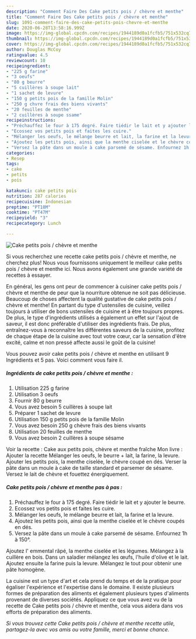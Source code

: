 ```yaml
---
description: "Comment Faire Des Cake petits pois / chèvre et menthe"
title: "Comment Faire Des Cake petits pois / chèvre et menthe"
slug: 1091-comment-faire-des-cake-petits-pois-chevre-et-menthe
date: 2020-06-28T13:58:16.999Z
image: https://img-global.cpcdn.com/recipes/1944189d0a1fcfb5/751x532cq70/cake-petits-pois-chevre-et-menthe-photo-principale-de-la-recette.jpg
thumbnail: https://img-global.cpcdn.com/recipes/1944189d0a1fcfb5/751x532cq70/cake-petits-pois-chevre-et-menthe-photo-principale-de-la-recette.jpg
cover: https://img-global.cpcdn.com/recipes/1944189d0a1fcfb5/751x532cq70/cake-petits-pois-chevre-et-menthe-photo-principale-de-la-recette.jpg
author: Douglas McCoy
ratingvalue: 4.5
reviewcount: 10
recipeingredient:
- "225 g farine"
- "3 oeufs"
- "80 g beurre"
- "5 cuillères à soupe lait"
- "1 sachet de levure"
- "150 g petits pois de la famille Molin"
- "250 g chvre frais des biens vivants"
- "20 feuilles de menthe"
- "2 cuillères à soupe ssame"
recipeinstructions:
- "Préchauffez le four à 175 degré. Faire tiédir le lait et y ajouter le beurre."
- "Ecossez vos petits pois et faites les cuire."
- "Mélanger les oeufs, le mélange beurre et lait, la farine et la levure."
- "Ajoutez les petits pois, ainsi que la menthe ciselée et le chèvre coupés en dés."
- "Versez la pâte dans un moule à cake parsemé de sésame. Enfournez 1h à 150°."
categories:
- Resep
tags:
- cake
- petits
- pois

katakunci: cake petits pois 
nutrition: 287 calories
recipecuisine: Indonesian
preptime: "PT18M"
cooktime: "PT47M"
recipeyield: "3"
recipecategory: Lunch

---
```



![Cake petits pois / chèvre et menthe](https://img-global.cpcdn.com/recipes/1944189d0a1fcfb5/751x532cq70/cake-petits-pois-chevre-et-menthe-photo-principale-de-la-recette.jpg)

Si vous recherchez une recette cake petits pois / chèvre et menthe, ne cherchez plus! Nous vous fournissons uniquement le meilleur cake petits pois / chèvre et menthe ici. Nous avons également une grande variété de recettes à essayer.

En général, les gens ont peur de commencer à cuisiner cake petits pois / chèvre et menthe de peur que la nourriture obtenue ne soit pas délicieuse. Beaucoup de choses affectent la qualité gustative de cake petits pois / chèvre et menthe! En partant du type d'ustensiles de cuisine, veillez toujours à utiliser de bons ustensiles de cuisine et à être toujours propres. De plus, le type d'ingrédients utilisés a également un effet sur l'ajout de saveur, il est donc préférable d'utiliser des ingrédients frais. De plus, entraînez-vous à reconnaître les différentes saveurs de la cuisine, profitez de chaque étape de la cuisine avec tout votre cœur, car la sensation d'être excité, calme et non pressé affecte aussi le goût de la cuisine!

<!--inarticleads1-->

Vous pouvez avoir cake petits pois / chèvre et menthe en utilisant 9 Ingrédients et 5 pas. Voici comment vous faire il.

##### Ingrédients de cake petits pois / chèvre et menthe :

1. Utilisation 225 g farine
1. Utilisation 3 oeufs
1. Fournir 80 g beurre
1. Vous avez besoin 5 cuillères à soupe lait
1. Préparer 1 sachet de levure
1. Utilisation 150 g petits pois de la famille Molin
1. Vous avez besoin 250 g chèvre frais des biens vivants
1. Utilisation 20 feuilles de menthe
1. Vous avez besoin 2 cuillères à soupe sésame


Voir la recette : Cake aux petits pois, chèvre et menthe fraîche Mon livre : Ajouter la recette Mélanger les oeufs, le beurre + lait, la farine, la levure. Ajouter les petits pois, la menthe ciselée, le chèvre coupé en dés. Verser la pâte dans un moule à cake de taille standard et parsemer de sésame. Versez le lait de chèvre et fouettez énergiquement. 

<!--inarticleads2-->

##### Cake petits pois / chèvre et menthe pas à pas :

1. Préchauffez le four à 175 degré. Faire tiédir le lait et y ajouter le beurre.
1. Ecossez vos petits pois et faites les cuire.
1. Mélanger les oeufs, le mélange beurre et lait, la farine et la levure.
1. Ajoutez les petits pois, ainsi que la menthe ciselée et le chèvre coupés en dés.
1. Versez la pâte dans un moule à cake parsemé de sésame. Enfournez 1h à 150°.


Ajoutez l&#39; emmental râpé, la menthe ciselée et les légumes. Mélangez à la cuillère en bois. Dans un saladier mélangez les œufs, l&#39;huile d&#39;olive et le lait. Ajoutez ensuite la farine puis la levure. Mélangez le tout pour obtenir une pâte homogène. 

<!--inarticleads1-->

<p>
La cuisine est un type d'art et cela prend du temps et de la pratique pour égaliser l'expérience et l'expertise dans le domaine. Il existe plusieurs formes de préparation des aliments et également plusieurs types d'aliments provenant de diverses sociétés. Appliquez ce que vous avez vu de la recette de Cake petits pois / chèvre et menthe, cela vous aidera dans vos efforts de préparation des aliments.
</p>

<p>
<i>Si vous trouvez cette Cake petits pois / chèvre et menthe recette utile, partagez-la avec vos amis ou votre famille, merci et bonne chance.</i>
</p>
